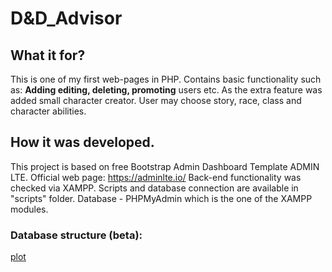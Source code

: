 # D&D_Advisor
## What it for?
This is one of my first web-pages in PHP.
Contains basic functionality such as:
**Adding editing, deleting, promoting** users etc. 
As the extra feature was added small character creator. User may choose story, race, class and character abilities.
## How it was developed.
This project is based on free Bootstrap Admin Dashboard Template ADMIN LTE. Official web page: https://adminlte.io/
  Back-end functionality was checked via XAMPP.
  Scripts and database connection are available in "scripts" folder.
  Database - PHPMyAdmin which is the one of the XAMPP modules.

### Database structure (beta): 
[plot](./db_Structure_image.png)
